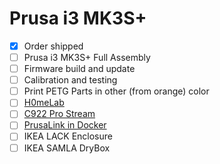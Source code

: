 # Prusa i3 MK3S+
- [X] Order shipped
- [ ] Prusa i3 MK3S+ Full Assembly
- [ ] Firmware build and update
- [ ] Calibration and testing
- [ ] Print PETG Parts in other (from orange) color
- [ ] [H0meLab](../H0meLab)
- [ ] [C922 Pro Stream](../C922-Pro-Stream)
- [ ] [PrusaLink in Docker](../PrusaLink-Docker)
- [ ] IKEA LACK Enclosure
- [ ] IKEA SAMLA DryBox